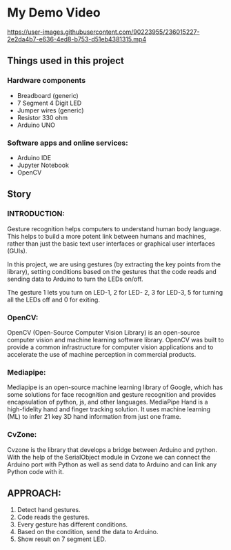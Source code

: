 <h1>My Demo Video</h1>

https://user-images.githubusercontent.com/90223955/236015227-2e2da4b7-e636-4ed8-b753-d51eb4381315.mp4


<h2>Things used in this project</h2>

<h3>Hardware components</h3>
<ul>
    <li>Breadboard (generic)</li>
    <li>7 Segment 4 Digit LED</li>
    <li>Jumper wires (generic)</li>
    <li>Resistor 330 ohm</li>
    <li>Arduino UNO</li>
</ul>

<h3>Software apps and online services:</h3>
<ul>
    <li>Arduino IDE</li>
    <li>Jupyter Notebook</li>
    <li>OpenCV</li>
</ul>

<h2>Story</h2>

<h3>INTRODUCTION:</h3>
<p>Gesture recognition helps computers to understand human body language. This helps to build a more potent link between humans and machines, rather than just the basic text user interfaces or graphical user interfaces (GUIs).</p>

<p>In this project, we are using gestures (by extracting the key points from the library), setting conditions based on the gestures that the code reads and sending data to Arduino to turn the LEDs on/off.</p>

<p>The gesture 1 lets you turn on LED-1, 2 for LED- 2, 3 for LED-3, 5 for turning all the LEDs off and 0 for exiting.</p>

<h3>OpenCV:</h3>
<p>OpenCV (Open-Source Computer Vision Library) is an open-source computer vision and machine learning software library. OpenCV was built to provide a common infrastructure for computer vision applications and to accelerate the use of machine perception in commercial products.</p>

<h3>Mediapipe:</h3>
<p>Mediapipe is an open-source machine learning library of Google, which has some solutions for face recognition and gesture recognition and provides encapsulation of python, js, and other languages. MediaPipe Hand is a high-fidelity hand and finger tracking solution. It uses machine learning (ML) to infer 21 key 3D hand information from just one frame.</p>

<h3>CvZone:</h3>
<p>Cvzone is the library that develops a bridge between Arduino and python. With the help of the SerialObject module in Cvzone we can connect the Arduino port with Python as well as send data to Arduino and can link any Python code with it.</p>

<h2>APPROACH:</h2>
<ol>
    <li>Detect hand gestures.</li>
    <li>Code reads the gestures.</li>
    <li>Every gesture has different conditions.</li>
    <li>Based on the condition, send the data to Arduino.</li>
    <li>Show result on 7 segment LED.</li>
</ol>


